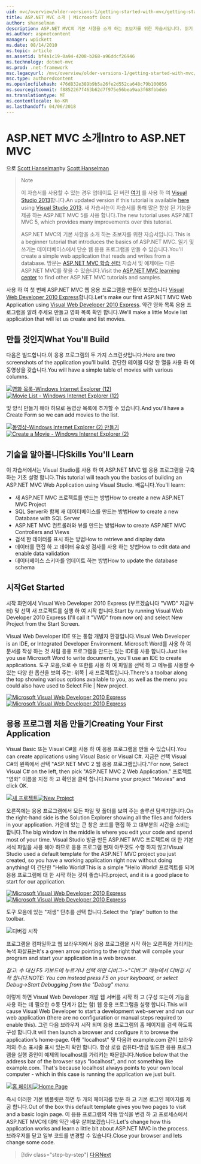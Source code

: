 ```yaml
---
uid: mvc/overview/older-versions-1/getting-started-with-mvc/getting-started-with-mvc-part1
title: ASP.NET MVC 소개 | Microsoft Docs
author: shanselman
description: ASP.NET MVC의 기본 사항을 소개 하는 초보자를 위한 자습서입니다. 읽기 및 쓰기는 데이터베이스에서 단순 웹 응용 프로그램을 만듭니다.
ms.author: aspnetcontent
manager: wpickett
ms.date: 08/14/2010
ms.topic: article
ms.assetid: bf4a1c19-0a94-4208-b268-a96ddcf26946
ms.technology: dotnet-mvc
ms.prod: .net-framework
msc.legacyurl: /mvc/overview/older-versions-1/getting-started-with-mvc/getting-started-with-mvc-part1
msc.type: authoredcontent
ms.openlocfilehash: 476d832e389b9b5a26fe2d552ca648c79b100056
ms.sourcegitcommit: f8852267f463b62d7f975e56bea9aa3f68fbbdeb
ms.translationtype: MT
ms.contentlocale: ko-KR
ms.lasthandoff: 04/06/2018
---
```

<a name="intro-to-aspnet-mvc"></a><span data-ttu-id="9f041-104">ASP.NET MVC 소개</span><span class="sxs-lookup"><span data-stu-id="9f041-104">Intro to ASP.NET MVC</span></span>
====================
<span data-ttu-id="9f041-105">으로 [Scott Hanselman](https://github.com/shanselman)</span><span class="sxs-lookup"><span data-stu-id="9f041-105">by [Scott Hanselman](https://github.com/shanselman)</span></span>

> > [!NOTE]
> > <span data-ttu-id="9f041-106">이 자습서를 사용할 수 있는 경우 업데이트 된 버전 [여기](../../getting-started/introduction/getting-started.md) 를 사용 하 여 [Visual Studio 2013](https://www.microsoft.com/visualstudio/eng/2013-downloads)합니다.</span><span class="sxs-lookup"><span data-stu-id="9f041-106">An updated version if this tutorial is available [here](../../getting-started/introduction/getting-started.md) using [Visual Studio 2013](https://www.microsoft.com/visualstudio/eng/2013-downloads).</span></span> <span data-ttu-id="9f041-107">새 자습서는이 자습서를 통해 많은 향상 된 기능을 제공 하는 ASP.NET MVC 5를 사용 합니다.</span><span class="sxs-lookup"><span data-stu-id="9f041-107">The new tutorial uses ASP.NET MVC 5, which provides many improvements over this tutorial.</span></span>
> 
> 
> <span data-ttu-id="9f041-108">ASP.NET MVC의 기본 사항을 소개 하는 초보자를 위한 자습서입니다.</span><span class="sxs-lookup"><span data-stu-id="9f041-108">This is a beginner tutorial that introduces the basics of ASP.NET MVC.</span></span> <span data-ttu-id="9f041-109">읽기 및 쓰기는 데이터베이스에서 단순 웹 응용 프로그램을 만들 수 있습니다.</span><span class="sxs-lookup"><span data-stu-id="9f041-109">You'll create a simple web application that reads and writes from a database.</span></span> <span data-ttu-id="9f041-110">방문는 [ASP.NET MVC 학습 센터](../../../index.md) 자습서 및 예제에는 다른 ASP.NET MVC를 찾을 수 있습니다.</span><span class="sxs-lookup"><span data-stu-id="9f041-110">Visit the [ASP.NET MVC learning center](../../../index.md) to find other ASP.NET MVC tutorials and samples.</span></span>


<span data-ttu-id="9f041-111">사용 하 여 첫 번째 ASP.NET MVC 웹 응용 프로그램을 만들어 보겠습니다 [Visual Web Developer 2010 Express](https://www.microsoft.com/express/Web/)합니다.</span><span class="sxs-lookup"><span data-stu-id="9f041-111">Let's make our first ASP.NET MVC Web Application using [Visual Web Developer 2010 Express](https://www.microsoft.com/express/Web/).</span></span> <span data-ttu-id="9f041-112">약간 영화 목록 응용 프로그램을 알려 주세요 만들고 영화 목록 확인 합니다.</span><span class="sxs-lookup"><span data-stu-id="9f041-112">We'll make a little Movie list application that will let us create and list movies.</span></span>

## <a name="what-youll-build"></a><span data-ttu-id="9f041-113">만들 것인지</span><span class="sxs-lookup"><span data-stu-id="9f041-113">What You'll Build</span></span>

<span data-ttu-id="9f041-114">다음은 빌드합니다.이 응용 프로그램의 두 가지 스크린샷입니다.</span><span class="sxs-lookup"><span data-stu-id="9f041-114">Here are two screenshots of the application you'll build.</span></span> <span data-ttu-id="9f041-115">간단한 테이블 다양 한 열을 사용 하 여 동영상을 갖습니다.</span><span class="sxs-lookup"><span data-stu-id="9f041-115">You will have a simple table of movies with various columns.</span></span>

<span data-ttu-id="9f041-116">[![영화 목록-Windows Internet Explorer (12)](getting-started-with-mvc-part1/_static/image2.png)](getting-started-with-mvc-part1/_static/image1.png)</span><span class="sxs-lookup"><span data-stu-id="9f041-116">[![Movie List - Windows Internet Explorer (12)](getting-started-with-mvc-part1/_static/image2.png)](getting-started-with-mvc-part1/_static/image1.png)</span></span>

<span data-ttu-id="9f041-117">및 양식 만들기 해야 하므로 동영상 목록에 추가할 수 있습니다.</span><span class="sxs-lookup"><span data-stu-id="9f041-117">And you'll have a Create Form so we can add movies to the list.</span></span>

<span data-ttu-id="9f041-118">[![동영상-Windows Internet Explorer (2) 만들기](getting-started-with-mvc-part1/_static/image4.png)](getting-started-with-mvc-part1/_static/image3.png)</span><span class="sxs-lookup"><span data-stu-id="9f041-118">[![Create a Movie - Windows Internet Explorer (2)](getting-started-with-mvc-part1/_static/image4.png)](getting-started-with-mvc-part1/_static/image3.png)</span></span>

## <a name="skills-youll-learn"></a><span data-ttu-id="9f041-119">기술을 알아봅니다</span><span class="sxs-lookup"><span data-stu-id="9f041-119">Skills You'll Learn</span></span>

<span data-ttu-id="9f041-120">이 자습서에서는 Visual Studio를 사용 하 여 ASP.NET MVC 웹 응용 프로그램을 구축 하는 기초 설명 합니다.</span><span class="sxs-lookup"><span data-stu-id="9f041-120">This tutorial will teach you the basics of building an ASP.NET MVC Web Application using Visual Studio.</span></span> <span data-ttu-id="9f041-121">배웁니다.</span><span class="sxs-lookup"><span data-stu-id="9f041-121">You'll learn:</span></span>

- <span data-ttu-id="9f041-122">새 ASP.NET MVC 프로젝트를 만드는 방법</span><span class="sxs-lookup"><span data-stu-id="9f041-122">How to create a new ASP.NET MVC Project</span></span>
- <span data-ttu-id="9f041-123">SQL Server와 함께 새 데이터베이스를 만드는 방법</span><span class="sxs-lookup"><span data-stu-id="9f041-123">How to create a new Database with SQL Server</span></span>
- <span data-ttu-id="9f041-124">ASP.NET MVC 컨트롤러와 뷰를 만드는 방법</span><span class="sxs-lookup"><span data-stu-id="9f041-124">How to create ASP.NET MVC Controllers and Views</span></span>
- <span data-ttu-id="9f041-125">검색 한 데이터를 표시 하는 방법</span><span class="sxs-lookup"><span data-stu-id="9f041-125">How to retrieve and display data</span></span>
- <span data-ttu-id="9f041-126">데이터를 편집 하 고 데이터 유효성 검사를 사용 하는 방법</span><span class="sxs-lookup"><span data-stu-id="9f041-126">How to edit data and enable data validation</span></span>
- <span data-ttu-id="9f041-127">데이터베이스 스키마를 업데이트 하는 방법</span><span class="sxs-lookup"><span data-stu-id="9f041-127">How to update the database schema</span></span>

## <a name="get-started"></a><span data-ttu-id="9f041-128">시작</span><span class="sxs-lookup"><span data-stu-id="9f041-128">Get Started</span></span>

<span data-ttu-id="9f041-129">시작 화면에서 Visual Web Developer 2010 Express (부르겠습니다 "VWD" 지금부터) 및 선택 새 프로젝트를 실행 하 여 시작 합니다.</span><span class="sxs-lookup"><span data-stu-id="9f041-129">Start by running Visual Web Developer 2010 Express (I'll call it "VWD" from now on) and select New Project from the Start Screen.</span></span>

<span data-ttu-id="9f041-130">Visual Web Developer IDE 또는 통합 개발자 환경입니다.</span><span class="sxs-lookup"><span data-stu-id="9f041-130">Visual Web Developer is an IDE, or Integrated Developer Environment.</span></span> <span data-ttu-id="9f041-131">Microsoft Word를 사용 하 여 문서를 작성 하는 것 처럼 응용 프로그램을 만드는 있는 IDE를 사용 합니다.</span><span class="sxs-lookup"><span data-stu-id="9f041-131">Just like you use Microsoft Word to write documents, you'll use an IDE to create applications.</span></span> <span data-ttu-id="9f041-132">도구 모음,으로 수 또한를 사용 하 여 파일을 선택 하 고 메뉴를 사용할 수 있는 다양 한 옵션을 보여 주는: 위쪽 | 새 프로젝트입니다.</span><span class="sxs-lookup"><span data-stu-id="9f041-132">There's a toolbar along the top showing various options available to you, as well as the menu you could also have used to Select File | New project.</span></span>

<span data-ttu-id="9f041-133">[![Microsoft Visual Web Developer 2010 Express](getting-started-with-mvc-part1/_static/image6.png)](getting-started-with-mvc-part1/_static/image5.png)</span><span class="sxs-lookup"><span data-stu-id="9f041-133">[![Microsoft Visual Web Developer 2010 Express](getting-started-with-mvc-part1/_static/image6.png)](getting-started-with-mvc-part1/_static/image5.png)</span></span>

## <a name="creating-your-first-application"></a><span data-ttu-id="9f041-134">응용 프로그램 처음 만들기</span><span class="sxs-lookup"><span data-stu-id="9f041-134">Creating Your First Application</span></span>

<span data-ttu-id="9f041-135">Visual Basic 또는 Visual C#을 사용 하 여 응용 프로그램을 만들 수 있습니다.</span><span class="sxs-lookup"><span data-stu-id="9f041-135">You can create applications using Visual Basic or Visual C#.</span></span> <span data-ttu-id="9f041-136">지금은 선택 Visual C#의 왼쪽에서 선택 "ASP.NET MVC 2 웹 응용 프로그램입니다."</span><span class="sxs-lookup"><span data-stu-id="9f041-136">For now, Select Visual C# on the left, then pick "ASP.NET MVC 2 Web Application."</span></span> <span data-ttu-id="9f041-137">프로젝트 "영화" 이름을 지정 하 고 확인을 클릭 합니다.</span><span class="sxs-lookup"><span data-stu-id="9f041-137">Name your project "Movies" and click OK.</span></span>

<span data-ttu-id="9f041-138">[![새 프로젝트](getting-started-with-mvc-part1/_static/image8.png)](getting-started-with-mvc-part1/_static/image7.png)</span><span class="sxs-lookup"><span data-stu-id="9f041-138">[![New Project](getting-started-with-mvc-part1/_static/image8.png)](getting-started-with-mvc-part1/_static/image7.png)</span></span>

<span data-ttu-id="9f041-139">오른쪽에는 응용 프로그램에서 모든 파일 및 폴더를 보여 주는 솔루션 탐색기입니다.</span><span class="sxs-lookup"><span data-stu-id="9f041-139">On the right-hand side is the Solution Explorer showing all the files and folders in your application.</span></span> <span data-ttu-id="9f041-140">가운데 있는 큰 창은 코드를 편집 하 고 대부분의 시간을 소비는 합니다.</span><span class="sxs-lookup"><span data-stu-id="9f041-140">The big window in the middle is where you edit your code and spend most of your time.</span></span> <span data-ttu-id="9f041-141">Visual Studio 방금 만든 ASP.NET MVC 프로젝트에 대 한 기본 서식 파일을 사용 해야 하므로 응용 프로그램 현재 아무것도 수행 하지 않고!</span><span class="sxs-lookup"><span data-stu-id="9f041-141">Visual Studio used a default template for the ASP.NET MVC project you just created, so you have a working application right now without doing anything!</span></span> <span data-ttu-id="9f041-142">이 간단한 "Hello World!</span><span class="sxs-lookup"><span data-stu-id="9f041-142">This is a simple "Hello World!</span></span> <span data-ttu-id="9f041-143">프로젝트를 되며 응용 프로그램에 대 한 시작 하는 것이 좋습니다.</span><span class="sxs-lookup"><span data-stu-id="9f041-143">project, and it is a good place to start for our application.</span></span>

<span data-ttu-id="9f041-144">[![Microsoft Visual Web Developer 2010 Express](getting-started-with-mvc-part1/_static/image10.png)](getting-started-with-mvc-part1/_static/image9.png)</span><span class="sxs-lookup"><span data-stu-id="9f041-144">[![Microsoft Visual Web Developer 2010 Express](getting-started-with-mvc-part1/_static/image10.png)](getting-started-with-mvc-part1/_static/image9.png)</span></span>

<span data-ttu-id="9f041-145">도구 모음에 있는 "재생" 단추를 선택 합니다.</span><span class="sxs-lookup"><span data-stu-id="9f041-145">Select the "play" button to the toolbar.</span></span>

![디버깅 시작](getting-started-with-mvc-part1/_static/image11.png)

<span data-ttu-id="9f041-147">프로그램을 컴파일하고 웹 브라우저에서 응용 프로그램을 시작 하는 오른쪽을 가리키는 녹색 화살표는</span><span class="sxs-lookup"><span data-stu-id="9f041-147">It's a green arrow pointing to the right that will compile your program and start your application in a web browser.</span></span>

<span data-ttu-id="9f041-148">*참고: 수 대신 F5 키보드에 누르거나 선택 하면 디버그-&gt;"디버그" 메뉴에서 디버깅 시작 합니다.*</span><span class="sxs-lookup"><span data-stu-id="9f041-148">*NOTE: You can instead press F5 on your keyboard, or select Debug-&gt;Start Debugging from the "Debug" menu.*</span></span>

<span data-ttu-id="9f041-149">이렇게 하면 Visual Web Developer 개발 웹 서버를 시작 하 고 (구성 또는이 기능을 사용 하는 데 필요한 수동 단계가 없는 함) 웹 응용 프로그램을 실행 합니다.</span><span class="sxs-lookup"><span data-stu-id="9f041-149">This will cause Visual Web Developer to start a development web-server and run our web application (there are no configuration or manual steps required to enable this).</span></span> <span data-ttu-id="9f041-150">그런 다음 브라우저 시작 되며 응용 프로그램의 홈 페이지를 검색 하도록 구성 합니다.</span><span class="sxs-lookup"><span data-stu-id="9f041-150">It will then launch a browser and configure it to browse the application's home-page.</span></span> <span data-ttu-id="9f041-151">아래 "localhost" 및 다음과 example.com 같이 브라우저의 주소 표시줄 표시 있는지 확인 합니다. 항상 로컬 컴퓨터-방금 빌드한 응용 프로그램을 실행 중인이 예제의 localhost를 가리키는 때문입니다.</span><span class="sxs-lookup"><span data-stu-id="9f041-151">Notice below that the address bar of the browser says "localhost", and not something like example.com. That's because localhost always points to your own local computer - which in this case is running the application we just built.</span></span>

<span data-ttu-id="9f041-152">[![홈 페이지](getting-started-with-mvc-part1/_static/image13.png)](getting-started-with-mvc-part1/_static/image12.png)</span><span class="sxs-lookup"><span data-stu-id="9f041-152">[![Home Page](getting-started-with-mvc-part1/_static/image13.png)](getting-started-with-mvc-part1/_static/image12.png)</span></span>

<span data-ttu-id="9f041-153">즉시 이러한 기본 템플릿은 하면 두 개의 페이지를 방문 하 고 기본 로그인 페이지를 제공 합니다.</span><span class="sxs-lookup"><span data-stu-id="9f041-153">Out of the box this default template gives you two pages to visit and a basic login page.</span></span> <span data-ttu-id="9f041-154">이 응용 프로그램의 작동 방식을 변경 하 고 프로세스에서 ASP.NET MVC에 대해 약간 배우 살펴보겠습니다.</span><span class="sxs-lookup"><span data-stu-id="9f041-154">Let's change how this application works and learn a little bit about ASP.NET MVC in the process.</span></span> <span data-ttu-id="9f041-155">브라우저를 닫고 일부 코드를 변경할 수 있습니다.</span><span class="sxs-lookup"><span data-stu-id="9f041-155">Close your browser and lets change some code.</span></span>

> [!div class="step-by-step"]
> [<span data-ttu-id="9f041-156">다음</span><span class="sxs-lookup"><span data-stu-id="9f041-156">Next</span></span>](getting-started-with-mvc-part2.md)
